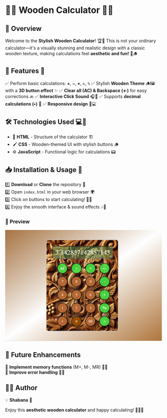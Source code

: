 # 🎨🧮 Wooden Calculator 🌿✨

## 📌 Overview
Welcome to the **Stylish Wooden Calculator**! 🏆🎉 This is not your ordinary calculator—it's a visually stunning and realistic design with a classic wooden texture, making calculations feel **aesthetic and fun!** 🌲🪵

## 🚀 Features 🌟
✅ Perform basic calculations: `➕`, `➖`, `✖`, `➗`, `%`
✅ Stylish **Wooden Theme** 🪵🖼️ with a **3D button effect** ✨
✅ **Clear all (AC) & Backspace (←)** for easy corrections 🔙
✅ **Interactive Click Sound** 🎧🔘
✅ Supports **decimal calculations (•)** 🎯
✅ **Responsive design** 📱💻

## 🛠 Technologies Used 💻🔧
- 🎨 **HTML** - Structure of the calculator 🏗️
- 🖌 **CSS** - Wooden-themed UI with stylish buttons 🪵
- ⚙️ **JavaScript** - Functional logic for calculations 📟

## 📥 Installation & Usage 🚀
1️⃣ **Download** or **Clone** the repository 📂  
2️⃣ Open `index.html` in your web browser 🌍  
3️⃣ Click on buttons to start calculating! 🧠🧮  
4️⃣ Enjoy the smooth interface & sound effects 🎶🔢  


### 📸 Preview
![Wooden Calculator Screenshot](screenshot3.png)

## 🔮 Future Enhancements
🔹 **Implement memory functions** (M+, M-, MR) 🧠💾  
🔹 **Improve error handling** 🚨🛑  

## 👨‍💻 Author
💡 **Shabana** 🚀

Enjoy this **aesthetic wooden calculator** and happy calculating! 🎉🧮🔢

